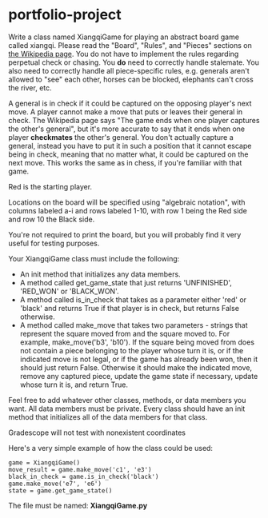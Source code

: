 # portfolio-project

Write a class named XiangqiGame for playing an abstract board game called xiangqi.   Please read the "Board", "Rules", and "Pieces" sections on [the Wikipedia page](https://en.wikipedia.org/wiki/Xiangqi).  You do not have to implement the rules regarding perpetual check or chasing.  You **do** need to correctly handle stalemate.  You also need to correctly handle all piece-specific rules, e.g. generals aren't allowed to "see" each other, horses can be blocked, elephants can't cross the river, etc.

A general is in check if it could be captured on the opposing player's next move. A player cannot make a move that puts or leaves their general in check. The Wikipedia page says "The game ends when one player captures the other's general", but it's more accurate to say that it ends when one player **checkmates** the other's general.  You don't actually capture a general, instead you have to put it in such a position that it cannot escape being in check, meaning that no matter what, it could be captured on the next move.  This works the same as in chess, if you're familiar with that game.

Red is the starting player.

Locations on the board will be specified using "algebraic notation", with columns labeled a-i and rows labeled 1-10, with row 1 being the Red side and row 10 the Black side.

You're not required to print the board, but you will probably find it very useful for testing purposes.

Your XiangqiGame class must include the following:
* An init method that initializes any data members.
* A method called get_game_state that just returns 'UNFINISHED', 'RED_WON' or 'BLACK_WON'.
* A method called is_in_check that takes as a parameter either 'red' or 'black' and returns True if that player is in check, but returns False otherwise.
* A method called make_move that takes two parameters - strings that represent the square moved from and the square moved to.  For example, make_move('b3', 'b10').  If the square being moved from does not contain a piece belonging to the player whose turn it is, or if the indicated move is not legal, or if the game has already been won, then it should just return False.  Otherwise it should make the indicated move, remove any captured piece, update the game state if necessary, update whose turn it is, and return True.

Feel free to add whatever other classes, methods, or data members you want.  All data members must be private.  Every class should have an init method that initializes all of the data members for that class.

Gradescope will not test with nonexistent coordinates

Here's a very simple example of how the class could be used:
```
game = XiangqiGame()
move_result = game.make_move('c1', 'e3')
black_in_check = game.is_in_check('black')
game.make_move('e7', 'e6')
state = game.get_game_state()
```
The file must be named: **XiangqiGame.py**
